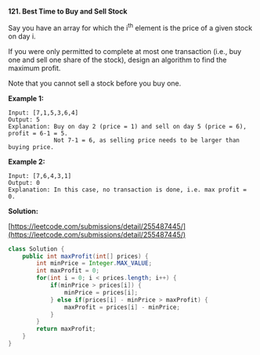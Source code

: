 **121. Best Time to Buy and Sell Stock**

Say you have an array for which the i<sup>th</sup> element is the price of a given stock on day i.

If you were only permitted to complete at most one transaction (i.e., buy one and sell one share of the stock), design an algorithm to find the maximum profit.

Note that you cannot sell a stock before you buy one.


**Example 1:**
```
Input: [7,1,5,3,6,4]
Output: 5
Explanation: Buy on day 2 (price = 1) and sell on day 5 (price = 6), profit = 6-1 = 5.
             Not 7-1 = 6, as selling price needs to be larger than buying price.
```
**Example 2:**
```
Input: [7,6,4,3,1]
Output: 0
Explanation: In this case, no transaction is done, i.e. max profit = 0.
```

**Solution:**

[https://leetcode.com/submissions/detail/255487445/](https://leetcode.com/submissions/detail/255487445/)
```java
class Solution {
    public int maxProfit(int[] prices) {
        int minPrice = Integer.MAX_VALUE;
        int maxProfit = 0;
        for(int i = 0; i < prices.length; i++) {
            if(minPrice > prices[i]) {
                minPrice = prices[i];
            } else if(prices[i] - minPrice > maxProfit) {
                maxProfit = prices[i] - minPrice;
            }
        }
        return maxProfit;
    }
}
```